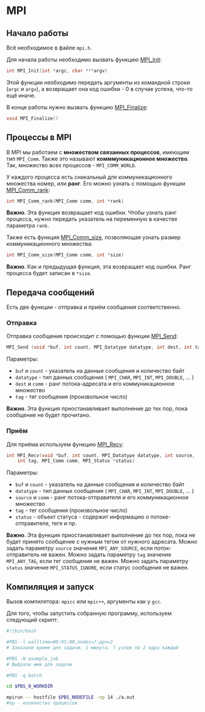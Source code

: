# MPI

## Начало работы

Всё необходимое в файле `mpi.h`.

Для начала работы необходимо вызвать функцию [MPI_Init](https://www.mpich.org/static/docs/v3.3/www3/MPI_Init.html):

```c++
int MPI_Init(int *argc, char ***argv)
```

Этой функции необходимо передать аргументы из командной строки (`argc` и `argv`), а возвращает она код ошибки - 0 в случае успеха, что-то ещё иначе.

В конце работы нужно вызвать функцию [MPI_Finalize](https://www.mpich.org/static/docs/v3.3/www3/MPI_Finalize.html):

```c++
void MPI_Finalize()
```

## Процессы в MPI

В MPI мы работаем с __множеством связанных процессов__, имеющим тип `MPI_Comm`. Также это называют __комммуникационное множество__.
Так, множество всех процессов - `MPI_COMM_WORLD`.

У каждого процесса есть сникальный для коммуникационного множества номер, или __ранг__.
Его можно узнать с помощью функции [MPI_Comm_rank](https://www.mpich.org/static/docs/v3.3/www3/MPI_Comm_rank.html):

```c++
int MPI_Comm_rank(MPI_Comm comm, int *rank)
```

__Важно__. Эта функция возвращает код ошибки. Чтобы узнать ранг процесса, нужно передать указатель на переменную в качестве параметра `rank`.

Также есть функция [MPI_Comm_size](https://www.mpich.org/static/docs/v3.3/www3/MPI_Comm_size.html),
позволяющая узнать размер коммуникационного множества:

```c++
int MPI_Comm_size(MPI_Comm comm, int *size)
```

__Важно__. Как и предыдущая функция, эта возвращает код ошибки. Ранг процесса будет записан в `*size`.

## Передача сообщений

Есть две функции - отправка и приём сообщения соответственно.

### Отправка

Отправка сообщения происходит с помощью функции [MPI_Send](https://www.mpich.org/static/docs/v3.3/www3/MPI_Send.html):

```c++
MPI_Send (void *buf, int count, MPI_Datatype datatype, int dest, int tag, MPI_Comm comm)
```

Параметры: 
* `buf` и `count` - указатель на данные сообщения и количество байт
* `datatype` - тип данных сообщения ( `MPI_CHAR`, `MPI_INT`, `MPI_DOUBLE`, ... )
* `dest` и `comm` - ранг потока-адресата и его коммуникационное множество
* `tag` - тег сообщения (произвольное число)

__Важно__. Эта функция приостанавливает выполнение до тех пор, пока сообщение не будет прочитано.


### Приём

Для приёма используем функцию [MPI_Recv](https://www.mpich.org/static/docs/v3.2/www3/MPI_Recv.html):

```c++
int MPI_Recv(void *buf, int count, MPI_Datatype datatype, int source, 
	int tag, MPI_Comm comm, MPI_Status *status)
```

Параметры: 
* `buf` и `count` - указатель на данные сообщения и количество байт
* `datatype` - тип данных сообщения ( `MPI_CHAR`, `MPI_INT`, `MPI_DOUBLE`, ... )
* `source` и `comm` - ранг потока-отправителя и его коммуникационное множество
* `tag` - тег сообщения (произвольное число)
* `status` - объект статуса - содержит информацию о потоке-отправителе, теге и пр.

__Важно__. Эта функция приостанавливает выполнение до тех пор, пока не будет принято сообщение с нужным тегом от нужного адресата.
Можно задать параметру `source` значение `MPI_ANY_SOURCE`, если поток-отправитель не важен.
Можно задать параметру `tag` значение `MPI_ANY_TAG`, если тег сообщения не важен.
Можно задать параметру `status` значение `MPI_STATUS_IGNORE`, если статус сообщения не важен.

## Компиляция и запуск

Вызов компилятора: `mpicc` или `mpic++`, аргументы как у `gcc`.

Для того, чтобы запустить собранную программу, используем следующий скрипт:

```bash
#!/bin/bash

#PBS -l walltime=00:01:00,nodes=7:ppn=2
# Заказали время для задачи: 1 минута, 7 узлов по 2 ядра каждый

#PBS -N example_job
# Выбрали имя для задачи

#PBS -q batch

cd $PBS_O_WORKDIR

mpirun -- hostfile $PBS_NODEFILE -np 14 ./a.out
#np - количество процессов	
```